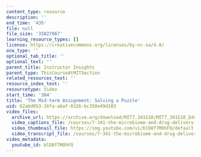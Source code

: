 ```yaml
---
content_type: resource
description: ''
end_time: '435'
file: null
file_size: '33827067'
learning_resource_types: []
license: https://creativecommons.org/licenses/by-nc-sa/4.0/
ocw_type: ''
optional_tab_title: ''
optional_text: ''
parent_title: Instructor Insights
parent_type: ThisCourseAtMITSection
related_resources_text: ''
resource_index_text: ''
resourcetype: Video
start_time: '304'
title: 'The Mid-term Assignment: Solving a Puzzle'
uid: 62abd053-16fa-a6af-8326-bc350e49d103
video_files:
  archive_url: https://archive.org/download/MIT7.341S18/MIT7_341S18_Educator_300k.mp4
  video_captions_file: /courses/7-341-the-microbiome-and-drug-delivery-cross-species-communication-in-health-and-disease-spring-2018/a5a445a048e459d5b1427f2ee845e6d2_blD8f7MOhFQ.vtt
  video_thumbnail_file: https://img.youtube.com/vi/blD8f7MOhFQ/default.jpg
  video_transcript_file: /courses/7-341-the-microbiome-and-drug-delivery-cross-species-communication-in-health-and-disease-spring-2018/b64bafbe53cee7c5a5684de2d36117d0_blD8f7MOhFQ.pdf
video_metadata:
  youtube_id: blD8f7MOhFQ
---
```

